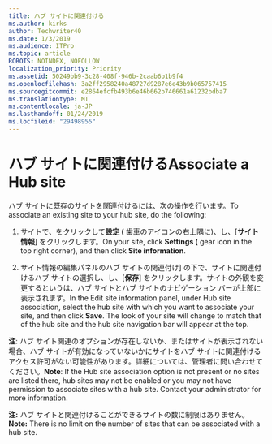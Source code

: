 ```yaml
---
title: ハブ サイトに関連付ける
ms.author: kirks
author: Techwriter40
ms.date: 1/3/2019
ms.audience: ITPro
ms.topic: article
ROBOTS: NOINDEX, NOFOLLOW
localization_priority: Priority
ms.assetid: 50249bb9-3c28-408f-946b-2caab6b1b9f4
ms.openlocfilehash: 3a2ff2958240a48727d9287e6e43b9b065757415
ms.sourcegitcommit: e2864efcfb493b6e46b662b746661a61232bdba7
ms.translationtype: MT
ms.contentlocale: ja-JP
ms.lasthandoff: 01/24/2019
ms.locfileid: "29498955"
---
```

# <a name="associate-a-hub-site"></a><span data-ttu-id="6c1e7-102">ハブ サイトに関連付ける</span><span class="sxs-lookup"><span data-stu-id="6c1e7-102">Associate a Hub site</span></span>

<span data-ttu-id="6c1e7-103">ハブ サイトに既存のサイトを関連付けるには、次の操作を行います。</span><span class="sxs-lookup"><span data-stu-id="6c1e7-103">To associate an existing site to your hub site, do the following:</span></span>
  
1. <span data-ttu-id="6c1e7-104">サイトで、をクリックして**設定 (** 歯車のアイコンの右上隅に)、し、[**サイト情報**] をクリックします。</span><span class="sxs-lookup"><span data-stu-id="6c1e7-104">On your site, click **Settings (** gear icon in the top right corner), and then click **Site information**.</span></span> 
    
2. <span data-ttu-id="6c1e7-p101">サイト情報の編集パネルのハブ サイトの関連付け] の下で、サイトに関連付けるハブ サイトの選択し、し、[**保存**] をクリックします。サイトの外観を変更するというは、ハブ サイトとハブ サイトのナビゲーション バーが上部に表示されます。</span><span class="sxs-lookup"><span data-stu-id="6c1e7-p101">In the Edit site information panel, under Hub site association, select the hub site with which you want to associate your site, and then click **Save**. The look of your site will change to match that of the hub site and the hub site navigation bar will appear at the top.</span></span> 
    
 <span data-ttu-id="6c1e7-p102">**注**: ハブ サイト関連のオプションが存在しないか、またはサイトが表示されない場合、ハブ サイトが有効になっていないかにサイトをハブ サイトに関連付けるアクセス許可がない可能性があります。詳細については、管理者に問い合わせてください。</span><span class="sxs-lookup"><span data-stu-id="6c1e7-p102">**Note**: If the Hub site association option is not present or no sites are listed there, hub sites may not be enabled or you may not have permission to associate sites with a hub site. Contact your administrator for more information.</span></span> 
  
 <span data-ttu-id="6c1e7-109">**注:** ハブ サイトと関連付けることができるサイトの数に制限はありません。</span><span class="sxs-lookup"><span data-stu-id="6c1e7-109">**Note:** There is no limit on the number of sites that can be associated with a hub site.</span></span> 
  

